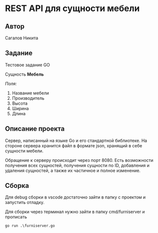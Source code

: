 # REST API для сущности мебели

## Автор

Сагалов Никита

## Задание

Тестовое задание GO

Сущность **Мебель**

_Поля:_

1. Название мебели
2. Производитель
3. Высота
4. Ширина
5. Длина

## Описание проекта

Сервер, написанный на языке Go и его стандартной библиотеке. На стороне сервера хранится файл в формате json, хранящий в себе сущности мебели.

Обращение к серверу происходит через порт 8080. Есть возможности получения всех сущностей, получения сущности по ID, добавления и удаления сущностей, а также их частичное и полное изменение.

## Сборка

Для debug сборки в vscode достаточно зайти в папку с проектом и запустить отладку.

Для сборки через терминал нужно зайти в папку cmd/furniserver и прописать

```
go run .\furniserver.go
```
